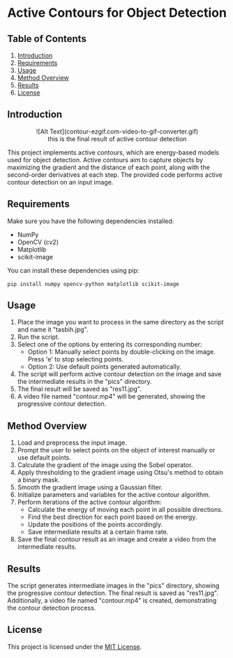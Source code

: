 # Active Contours for Object Detection

## Table of Contents
1. [Introduction](#introduction)
2. [Requirements](#requirements)
3. [Usage](#usage)
4. [Method Overview](#method-overview)
5. [Results](#results)
6. [License](#license)

## <a name="introduction"></a>Introduction
<p align="center">
![Alt Text](contour-ezgif.com-video-to-gif-converter.gif)
<br>
this is the final result of active contour detection

</p>

This project implements active contours, which are energy-based models used for object detection. Active contours aim to capture objects by maximizing the gradient and the distance of each point, along with the second-order derivatives at each step. The provided code performs active contour detection on an input image.

## <a name="requirements"></a>Requirements

Make sure you have the following dependencies installed:

- NumPy
- OpenCV (cv2)
- Matplotlib
- scikit-image

You can install these dependencies using pip:

```shell
pip install numpy opencv-python matplotlib scikit-image
```

## <a name="usage"></a>Usage

1. Place the image you want to process in the same directory as the script and name it "tasbih.jpg".
2. Run the script.
3. Select one of the options by entering its corresponding number:
   - Option 1: Manually select points by double-clicking on the image. Press 'e' to stop selecting points.
   - Option 2: Use default points generated automatically.
4. The script will perform active contour detection on the image and save the intermediate results in the "pics" directory.
5. The final result will be saved as "res11.jpg".
6. A video file named "contour.mp4" will be generated, showing the progressive contour detection.

## <a name="method-overview"></a>Method Overview

1. Load and preprocess the input image.
2. Prompt the user to select points on the object of interest manually or use default points.
3. Calculate the gradient of the image using the Sobel operator.
4. Apply thresholding to the gradient image using Otsu's method to obtain a binary mask.
5. Smooth the gradient image using a Gaussian filter.
6. Initialize parameters and variables for the active contour algorithm.
7. Perform iterations of the active contour algorithm:
   - Calculate the energy of moving each point in all possible directions.
   - Find the best direction for each point based on the energy.
   - Update the positions of the points accordingly.
   - Save intermediate results at a certain frame rate.
8. Save the final contour result as an image and create a video from the intermediate results.

## <a name="results"></a>Results

The script generates intermediate images in the "pics" directory, showing the progressive contour detection. The final result is saved as "res11.jpg". Additionally, a video file named "contour.mp4" is created, demonstrating the contour detection process.

## <a name="license"></a>License

This project is licensed under the [MIT License](LICENSE).